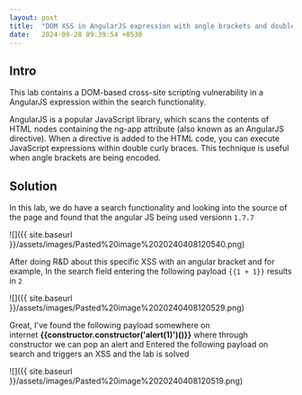 ```yaml
---
layout: post
title:  "DOM XSS in AngularJS expression with angle brackets and double quotes HTML-encoded"
date:   2024-09-28 09:39:54 +0530
---
```



## Intro

This lab contains a DOM-based cross-site scripting vulnerability in a AngularJS expression within the search functionality.

AngularJS is a popular JavaScript library, which scans the contents of HTML nodes containing the ng-app attribute (also known as an AngularJS directive). When a directive is added to the HTML code, you can execute JavaScript expressions within double curly braces. This technique is useful when angle brackets are being encoded. 

## Solution

In this lab, we do have a search functionality and looking into the source of the page and found that the angular JS being used versionn `1.7.7`⁠

  

![]({{ site.baseurl }}/assets/images/Pasted%20image%2020240408120540.png)  

  

After doing R&D about this specific XSS with an angular bracket and for example, In the search field entering the following payload `{{1 + 1}}` results in `2`⁠

  

![]({{ site.baseurl }}/assets/images/Pasted%20image%2020240408120529.png)  

  

Great, I've found the following payload somewhere on internet **{{constructor.constructor('alert(1)')()}}** where through constructor we can pop an alert and Entered the following payload on search and triggers an XSS and the lab is solved⁠

  

![]({{ site.baseurl }}/assets/images/Pasted%20image%2020240408120519.png)